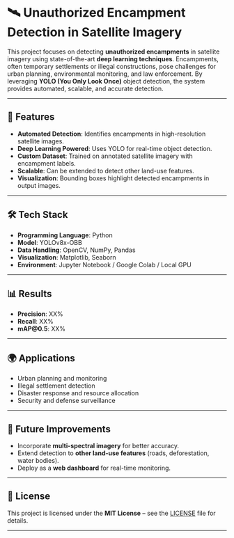 # 🛰️ Unauthorized Encampment Detection in Satellite Imagery

This project focuses on detecting **unauthorized encampments** in satellite imagery using state-of-the-art **deep learning techniques**. Encampments, often temporary settlements or illegal constructions, pose challenges for urban planning, environmental monitoring, and law enforcement. By leveraging **YOLO (You Only Look Once)** object detection, the system provides automated, scalable, and accurate detection.

---

## 📌 Features
- **Automated Detection**: Identifies encampments in high-resolution satellite images.
- **Deep Learning Powered**: Uses YOLO for real-time object detection.
- **Custom Dataset**: Trained on annotated satellite imagery with encampment labels.
- **Scalable**: Can be extended to detect other land-use features.
- **Visualization**: Bounding boxes highlight detected encampments in output images.

---

## 🛠️ Tech Stack
- **Programming Language**: Python
- **Model**: YOLOv8x-OBB 
- **Data Handling**: OpenCV, NumPy, Pandas
- **Visualization**: Matplotlib, Seaborn
- **Environment**: Jupyter Notebook / Google Colab / Local GPU

---

## 📊 Results

* **Precision**: XX%
* **Recall**: XX%
* **mAP\@0.5**: XX%

---

## 🌍 Applications

* Urban planning and monitoring
* Illegal settlement detection
* Disaster response and resource allocation
* Security and defense surveillance

---

## 📌 Future Improvements

* Incorporate **multi-spectral imagery** for better accuracy.
* Extend detection to **other land-use features** (roads, deforestation, water bodies).
* Deploy as a **web dashboard** for real-time monitoring.

---

## 📜 License

This project is licensed under the **MIT License** – see the [LICENSE](LICENSE) file for details.

---

